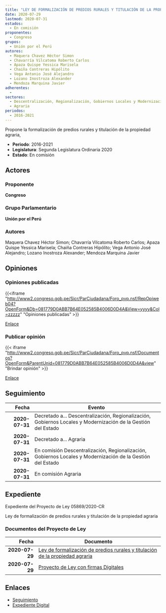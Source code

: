 ```yaml
---
title: "LEY DE FORMALIZACIÓN DE PREDIOS RURALES Y TITULACIÓN DE LA PROPIEDAD AGRARIA"
date: 2020-07-29
lastmod: 2020-07-31
estados: 
  - En comisión
proponentes: 
  - Congreso
grupos: 
  - Unión por el Perú
autores: 
  - Maquera Chavez Héctor Simon
  - Chavarría Vilcatoma Roberto Carlos
  - Apaza Quispe Yessica Marisela
  - Chaiña Contreras Hipólito
  - Vega Antonio José Alejandro
  - Lozano Inostroza Alexander
  - Mendoza Marquina Javier
adherentes: 
  - 
sectores: 
  - Descentralización, Regionalización, Gobiernos Locales y Modernización de la Gestión del Estado
  - Agraria
periodos: 
  - 2016-2021
---
```


Propone la formalización de predios rurales y titulación de la propiedad agraria,

- **Periodo**: 2016-2021
- **Legislatura**: Segunda Legislatura Ordinaria 2020
- **Estado**: En comisión

## Actores

### Proponente

**Congreso**

### Grupo Parlamentario

**Unión por el Perú**

### Autores

Maquera Chavez Héctor Simon; Chavarría Vilcatoma Roberto Carlos; Apaza Quispe Yessica Marisela; Chaiña Contreras Hipólito; Vega Antonio José Alejandro; Lozano Inostroza Alexander; Mendoza Marquina Javier


## Opiniones

### Opiniones publicadas

{{<iframe "http://www2.congreso.gob.pe/Sicr/ParCiudadana/Foro_pvp.nsf/RepOpiweb04?OpenForm&Db=081779D0ABB7B64E052585B4006D0D4A&View=yyyy&Col=zzzzz" "Opiniones publicadas" >}}

[Enlace](http://www2.congreso.gob.pe/Sicr/ParCiudadana/Foro_pvp.nsf/RepOpiweb04?OpenForm&Db=081779D0ABB7B64E052585B4006D0D4A&View=yyyy&Col=zzzzz)
### Publicar opinión

{{< iframe "http://www2.congreso.gob.pe/Sicr/ParCiudadana/Foro_pvp.nsf/Documentos?OpenForm&ParentUnid=081779D0ABB7B64E052585B4006D0D4A&view" "Brindar opinión" >}}

[Enlace](http://www2.congreso.gob.pe/Sicr/ParCiudadana/Foro_pvp.nsf/Documentos?OpenForm&ParentUnid=081779D0ABB7B64E052585B4006D0D4A&view)

## Seguimiento

| Fecha | Evento |
|------:|--------|
| **2020-07-31** | Decretado a... Descentralización, Regionalización, Gobiernos Locales y Modernización de la Gestión del Estado|
| **2020-07-31** | Decretado a... Agraria|
| **2020-07-31** | En comisión Descentralización, Regionalización, Gobiernos Locales y Modernización de la Gestión del Estado|
| **2020-07-31** | En comisión Agraria|


## Expediente

Expediente del Proyecto de Ley 05869/2020-CR

Ley de formalización de predios rurales y titulación de la propiedad agraria


### Documentos del Proyecto de Ley

| Fecha | Documento |
|------:|--------|
| **2020-07-29** | [Ley de formalización de predios rurales y titulación de la propiedad agraria](http://www.leyes.congreso.gob.pe/Documentos/2016_2021/Proyectos_de_Ley_y_de_Resoluciones_Legislativas/PL05869-20200729.pdf) |
| **2020-07-29** | [Proyecto de Ley con firmas Digitales](http://www.leyes.congreso.gob.pe/Documentos/2016_2021/Proyectos_de_Ley_y_de_Resoluciones_Legislativas/Proyectos_Firmas_digitales/PL05869.pdf) |

## Enlaces 

- [Seguimiento](http://www2.congreso.gob.pe/Sicr/TraDocEstProc/CLProLey2016.nsf/f7fff46988ca05b1052578e100829cc7/5fc60db2c9b14636052585b50011541e?OpenDocument)
- [Expediente Digital](http://www2.congreso.gob.pe/Sicr/TraDocEstProc/CLProLey2016.nsf/f7fff46988ca05b1052578e100829cc7/5fc60db2c9b14636052585b50011541e?OpenDocument&Click=05257FB7005EB655.eb71d0cf91d8294e05256cdf006b5706/$Body/0.1C6C)
